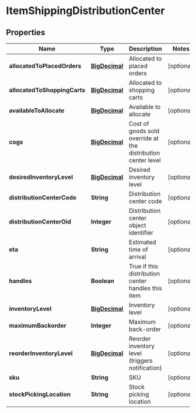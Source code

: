 
# ItemShippingDistributionCenter

## Properties
Name | Type | Description | Notes
------------ | ------------- | ------------- | -------------
**allocatedToPlacedOrders** | [**BigDecimal**](BigDecimal.md) | Allocated to placed orders |  [optional]
**allocatedToShoppingCarts** | [**BigDecimal**](BigDecimal.md) | Allocated to shopping carts |  [optional]
**availableToAllocate** | [**BigDecimal**](BigDecimal.md) | Available to allocate |  [optional]
**cogs** | [**BigDecimal**](BigDecimal.md) | Cost of goods sold override at the distribution center level |  [optional]
**desiredInventoryLevel** | [**BigDecimal**](BigDecimal.md) | Desired inventory level |  [optional]
**distributionCenterCode** | **String** | Distribution center code |  [optional]
**distributionCenterOid** | **Integer** | Distribution center object identifier |  [optional]
**eta** | **String** | Estimated time of arrival |  [optional]
**handles** | **Boolean** | True if this distribution center handles this item |  [optional]
**inventoryLevel** | [**BigDecimal**](BigDecimal.md) | Inventory level |  [optional]
**maximumBackorder** | **Integer** | Maximum back-order |  [optional]
**reorderInventoryLevel** | [**BigDecimal**](BigDecimal.md) | Reorder inventory level (triggers notification) |  [optional]
**sku** | **String** | SKU |  [optional]
**stockPickingLocation** | **String** | Stock picking location |  [optional]



